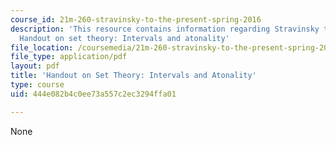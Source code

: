 ```yaml
---
course_id: 21m-260-stravinsky-to-the-present-spring-2016
description: 'This resource contains information regarding Stravinsky to the present:
  Handout on set theory: Intervals and atonality'
file_location: /coursemedia/21m-260-stravinsky-to-the-present-spring-2016/444e082b4c0ee73a557c2ec3294ffa01_MIT21M_260S16_SetTheory.pdf
file_type: application/pdf
layout: pdf
title: 'Handout on Set Theory: Intervals and Atonality'
type: course
uid: 444e082b4c0ee73a557c2ec3294ffa01

---
```

None